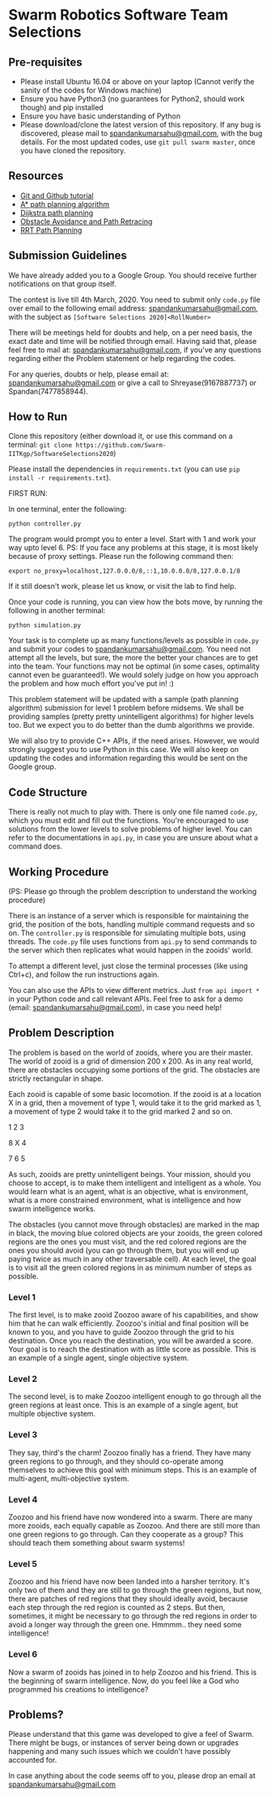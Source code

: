 # Swarm Robotics Software Team Selections

## Pre-requisites
* Please install Ubuntu 16.04 or above on your laptop (Cannot verify the sanity of the codes for Windows machine)
* Ensure you have Python3 (no guarantees for Python2, should work though) and pip installed
* Ensure you have basic understanding of Python
* Please download/clone the latest version of this repository. If any bug is discovered, please mail to spandankumarsahu@gmail.com, with the bug details. For the most updated codes, use `git pull swarm master`, once you have cloned the repository.

## Resources
* [Git and Github tutorial](https://in.udacity.com/course/how-to-use-git-and-github--ud775-india)
* [A* path planning algorithm](https://www.hackerearth.com/practice/notes/a-search-algorithm/)
* [Dijkstra path planning](https://www.geeksforgeeks.org/dijkstras-shortest-path-algorithm-greedy-algo-7/)
* [Obstacle Avoidance and Path Retracing](https://2019.robotix.in/tutorial/pathplanning/obstacleavoidance/)
* [RRT Path Planning](https://2019.robotix.in/tutorial/pathplanning/rrtplanner/)

## Submission Guidelines

We have already added you to a Google Group. You should receive further notifications on that group itself.

The contest is live till 4th March, 2020. You need to submit only `code.py` file over email to the following email address: spandankumarsahu@gmail.com, with the subject as `[Software Selections 2020]<RollNumber>`

There will be meetings held for doubts and help, on a per need basis, the exact date and time will be notified through email. Having said that, please feel free to mail at: spandankumarsahu@gmail.com, if you've any questions regarding either the Problem statement or help regarding the codes.

For any queries, doubts or help, please email at: spandankumarsahu@gmail.com or give a call to Shreyase(9167887737) or Spandan(7477858944).

## How to Run
Clone this repository (either download it, or use this command on a terminal: `git clone https://github.com/Swarm-IITKgp/SoftwareSelections2020`)

Please install the dependencies in `requirements.txt` (you can use `pip install -r requirements.txt`).

FIRST RUN:

In one terminal, enter the following:

  `python controller.py`

The program would prompt you to enter a level. Start with 1 and work your way upto level 6.
PS: If you face any problems at this stage, it is most likely because of proxy settings. Please run the following command then:

  `export no_proxy=localhost,127.0.0.0/8,::1,10.0.0.0/8,127.0.0.1/8`

If it still doesn't work, please let us know, or visit the lab to find help.

Once your code is running, you can view how the bots move, by running the following in another terminal:

  `python simulation.py`

Your task is to complete up as many functions/levels as possible in `code.py` and submit your codes to spandankumarsahu@gmail.com. You need not attempt all the levels, but sure, the more the better your chances are to get into the team. Your functions may not be optimal (in some cases, optimality cannot even be guaranteed!). We would solely judge on how you approach the problem and how much effort you've put in! :)

This problem statement will be updated with a sample (path planning algorithm) submission for level 1 problem before midsems. We shall be providing samples (pretty pretty unintelligent algorithms) for higher levels too. But we expect you to do better than the dumb algorithms we provide.

We will also try to provide C++ APIs, if the need arises. However, we would strongly suggest you to use Python in this case. We will also keep on updating the codes and information regarding this would be sent on the Google group.

## Code Structure
There is really not much to play with. There is only one file named `code.py`, which you must edit and fill out the functions. You're encouraged to use solutions from the lower levels to solve problems of higher level. You can refer to the documentations in `api.py`, in case you are unsure about what a command does.

## Working Procedure
(PS: Please go through the problem description to understand the working procedure)

There is an instance of a server which is responsible for maintaining the grid, the position of the bots, handling multiple command requests and so on. The `controller.py` is responsible for simulating multiple bots, using threads. The `code.py` file uses functions from `api.py` to send commands to the server which then replicates what would happen in the zooids' world.

To attempt a different level, just close the terminal processes (like using Ctrl+c), and follow the run instructions again.

You can also use the APIs to view different metrics. Just `from api import *` in your Python code and call relevant APIs. Feel free to ask for a demo (email: spandankumarsahu@gmail.com), in case you need help!

## Problem Description
The problem is based on the world of zooids, where you are their master. The world of zooid is a grid of dimension 200 x 200. As in any real world, there are obstacles occupying some portions of the grid. The obstacles are strictly rectangular in shape.

Each zooid is capable of some basic locomotion. If the zooid is at a location X in a grid, then a movement of type 1, would take it to the grid marked as 1, a movement of type 2 would take it to the grid marked 2 and so on.

1 2 3

8 X 4

7 6 5

As such, zooids are pretty unintelligent beings. Your mission, should you choose to accept, is to make them intelligent and intelligent as a whole. You would learn what is an agent, what is an objective, what is environment, what is a more constrained environment, what is intelligence and how swarm intelligence works.

The obstacles (you cannot move through obstacles) are marked in the map in black, the moving blue colored objects are your zooids, the green colored regions are the ones you must visit, and the red colored regions are the ones you should avoid (you can go through them, but you will end up paying twice as much in any other traversable cell). At each level, the goal is to visit all the green colored regions in as minimum number of steps as possible.

### Level 1
The first level, is to make zooid Zoozoo aware of his capabilities, and show him that he can walk efficiently. Zoozoo's initial and final position will be known to you, and you have to guide Zoozoo through the grid to his destination. Once you reach the destination, you will be awarded a score. Your goal is to reach the destination with as little score as possible. This is an example of a single agent, single objective system.

### Level 2
The second level, is to make Zoozoo intelligent enough to go through all the green regions at least once. This is an example of a single agent, but multiple objective system.

### Level 3
They say, third's the charm! Zoozoo finally has a friend. They have many green regions to go through, and they should co-operate among themselves to achieve this goal with minimum steps. This is an example of multi-agent, multi-objective system.

### Level 4
Zoozoo and his friend have now wondered into a swarm. There are many more zooids, each equally capable as Zoozoo. And there are still more than one green regions to go through. Can they cooperate as a group? This should teach them something about swarm systems!

### Level 5
Zoozoo and his friend have now been landed into a harsher territory. It's only two of them and they are still to go through the green regions, but now, there are patches of red regions that they should ideally avoid, because each step through the red region is counted as 2 steps. But then, sometimes, it might be necessary to go through the red regions in order to avoid a longer way through the green one. Hmmmm.. they need some intelligence!

### Level 6
Now a swarm of zooids has joined in to help Zoozoo and his friend. This is the beginning of swarm intelligence. Now, do you feel like a God who programmed his creations to intelligence?

## Problems?
Please understand that this game was developed to give a feel of Swarm. There might be bugs, or instances of server being down or upgrades happening and many such issues which we couldn't have possibly accounted for.

In case anything about the code seems off to you, please drop an email at spandankumarsahu@gmail.com
